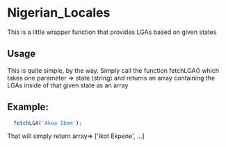 # Nigerian_Locales
This is a little wrapper function that provides LGAs based on given states


## Usage
This is quite simple, by the way. Simply call the function fetchLGA() which takes one parameter => state (string) and returns an array containing the LGAs inside of that given state as an array

## Example:
```js
  fetchLGA('Akwa Ibom');
```
 That will simply return array=> ['Ikot Ekpene', ...]
